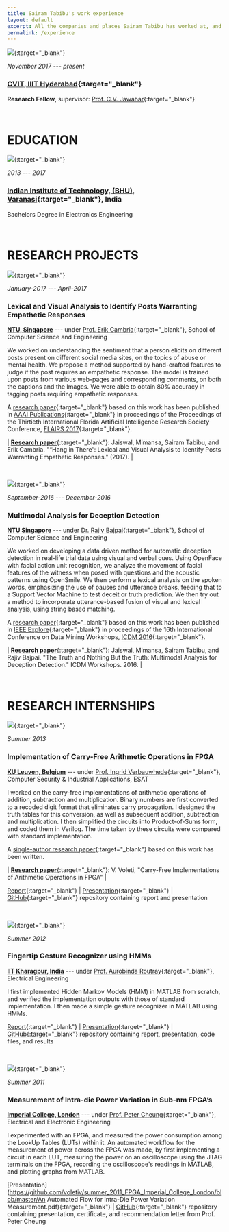 ```yaml
---
title: Sairam Tabibu's work experience
layout: default
excerpt: All the companies and places Sairam Tabibu has worked at, and the jobs
permalink: /experience
---
```


[<img class="experience-picture" src="{{site.url}}{{site.baseurl}}/images/experience/iiith.png">](http://cvit.iiit.ac.in/){:target="_blank"}

_November 2017 --- present_

### [CVIT, IIIT Hyderabad](http://cvit.iiit.ac.in/){:target="_blank"}

**Research Fellow**, supervisor: [Prof. C.V. Jawahar](https://faculty.iiit.ac.in/~jawahar/){:target="_blank"}

<br />


# EDUCATION

[<img class="experience-picture" src="{{site.url}}{{site.baseurl}}/images/experience/iitbhu.png">](http://www.iitbhu.ac.in/){:target="_blank"}

_2013 --- 2017_

### [Indian Institute of Technology, (BHU), Varanasi](http://www.iitbhu.ac.in/){:target="_blank"}, India

Bachelors Degree in Electronics Engineering

<br />


# RESEARCH PROJECTS

[<img class="experience-picture" src="{{site.url}}{{site.baseurl}}/images/experience/ntu.png">](http://www.ntu.edu.sg/Pages/home.aspx){:target="_blank"}

_January-2017 --- April-2017_

### Lexical and Visual Analysis to Identify Posts Warranting Empathetic Responses

[**NTU, Singapore**](http://www.ntu.edu.sg/Pages/home.aspx) --- under [Prof. Erik Cambria](http://sentic.net/erikcambria/){:target="_blank"}, School of Computer Science and Engineering

We worked on understanding the sentiment that a person elicits on different posts present on different social media sites, on the topics of abuse or mental health. We propose a method supported by hand-crafted features to judge if the post requires an empathetic response. The model is trained upon posts from various web-pages
and corresponding comments, on both the captions and the Images. We were able to obtain 80% accuracy in tagging posts requiring empathetic responses.

A [research paper]({{site.url}}{{site.baseurl}}/docs/publications/FLAIRS.pdf){:target="_blank"} based on this work has been published in [AAAI Publications](https://aaai.org/ocs/index.php/FLAIRS/FLAIRS17/paper/view/15505){:target="_blank"} in proceedings of the Proceedings of the Thirtieth International Florida Artificial Intelligence Research Society Conference, [FLAIRS 2017](https://aaai.org/ocs/index.php/FLAIRS/FLAIRS17/paper/view/15505){:target="_blank"}.

| [**Research paper**]({{site.url}}{{site.baseurl}}/docs/publications/FLAIRS.pdf){:target="_blank"}: Jaiswal, Mimansa, Sairam Tabibu, and Erik Cambria. "“Hang in There”: Lexical and Visual Analysis to Identify Posts Warranting Empathetic Responses." (2017). |


<br />

[<img class="experience-picture" src="{{site.url}}{{site.baseurl}}/images/experience/kgp.jpg">](http://www.iitkgp.ac.in/){:target="_blank"}

_September-2016 --- December-2016_

### Multimodal Analysis for Deception Detection

[**NTU Singapore**](http://www.ntu.edu.sg/Pages/home.aspx) --- under [Dr. Rajiv Bajpai](https://scholar.google.com.sg/citations?user=hHZR1xkAAAAJ&hl=en){:target="_blank"}, School of Computer Science and Engineering

We worked on developing a data driven method for automatic deception detection in real-life trial data using visual and verbal cues. Using OpenFace with facial action unit recognition, we analyze the movement of facial features of the witness when posed with questions and the acoustic patterns using OpenSmile. We then perform a lexical analysis on the spoken words, emphasizing the use of pauses and utterance breaks, feeding that to a Support Vector Machine to test deceit or truth prediction. We then try out a method to incorporate utterance-based fusion of visual and lexical analysis, using string based matching.

A [research paper]({{site.url}}{{site.baseurl}}/docs/publications/ICDMW.pdf){:target="_blank"} based on this work has been published in [IEEE Explore](https://ieeexplore.ieee.org/stamp/stamp.jsp?tp=&arnumber=7836768){:target="_blank"} in proceedings of the 16th International Conference on Data Mining Workshops, [ICDM 2016](https://aaai.org/ocs/index.php/FLAIRS/FLAIRS17/paper/view/15505){:target="_blank"}. 

| [**Research paper**]({{site.url}}{{site.baseurl}}/docs/publications/ICDMW.pdf){:target="_blank"}: Jaiswal, Mimansa, Sairam Tabibu, and Rajiv Bajpai. "The Truth and Nothing But the Truth: Multimodal Analysis for Deception Detection." ICDM Workshops. 2016. |


<br />

# RESEARCH INTERNSHIPS

[<img class="experience-picture" src="{{site.url}}{{site.baseurl}}/images/experience/leuven.png">](https://www.kuleuven.be/english/){:target="_blank"}

_Summer 2013_

### Implementation of Carry-Free Arithmetic Operations in FPGA

[**KU Leuven, Belgium**](https://www.kuleuven.be/english/) --- under [Prof. Ingrid Verbauwhede](https://www.kuleuven.be/wieiswie/en/person/00018159){:target="_blank"}, Computer Security & Industrial Applications, ESAT

I worked on the carry-free implementations of arithmetic operations of addition, subtraction and multiplication. Binary numbers are first converted to a recoded digit format that eliminates carry propagation. I designed the truth tables for this conversion, as well as subsequent addition, subtraction and multiplication. I then simplified the circuits into Product-of-Sums form, and coded them in Verilog. The time taken by these circuits were compared with standard implementation.

A [single-author research paper]({{site.url}}{{site.baseurl}}/docs/publications/2018_NCC.pdf){:target="_blank"} based on this work has been written.

| [**Research paper**]({{site.url}}{{site.baseurl}}/docs/publications/2018_NCC.pdf){:target="_blank"}: V. Voleti, "Carry-Free Implementations of Arithmetic Operations in FPGA" |

[Report](https://github.com/voletiv/summer_2013_KULeuven/blob/master/Leuven_Report/KULeuven_Report.pdf){:target="_blank"} | [Presentation](https://github.com/voletiv/summer_2013_KULeuven/blob/master/Leuven_Presentation/Implementation_of_Carry-Free_Arithmetic_Primitives_for_Prime_Field_Elliptic_Curve_Cryptography.pdf){:target="_blank"} | [GitHub](https://github.com/voletiv/summer_2013_KULeuven){:target="_blank"} repository containing report and presentation

<br />

[<img class="experience-picture" src="{{site.url}}{{site.baseurl}}/images/experience/kgp.jpg">](http://www.iitkgp.ac.in/){:target="_blank"}

_Summer 2012_

### Fingertip Gesture Recognizer using HMMs

[**IIT Kharagpur, India**](http://www.iitkgp.ac.in/) --- under [Prof. Aurobinda Routray](http://www.aroutray.org/){:target="_blank"}, Electrical Engineering

I first implemented Hidden Markov Models (HMM) in MATLAB from scratch, and verified the implementation outputs with those of standard implementation. I then made a simple gesture recognizer in MATLAB using HMMs.

[Report](https://github.com/voletiv/summer_2012_HMM_FingerTipGestureRecognition/blob/master/Vikram\%20Voleti\%20\%5B09EE3501\%5D\%20Summer\%202012\%20Internship\%20Report.pdf){:target="_blank"} | [Presentation](https://github.com/voletiv/summer_2012_HMM_FingerTipGestureRecognition/blob/master/Ppt.pdf){:target="_blank"} | [GitHub](https://github.com/voletiv/summer_2012_HMM_FingerTipGestureRecognition){:target="_blank"} repository containing report, presentation, code files, and results

<br />

[<img class="experience-picture" src="{{site.url}}{{site.baseurl}}/images/experience/imperial.jpg">](https://www.imperial.ac.uk/){:target="_blank"}

_Summer 2011_

### Measurement of Intra-die Power Variation in Sub-nm FPGA’s

[**Imperial College, London**](https://www.imperial.ac.uk/) --- under [Prof. Peter Cheung](http://www.imperial.ac.uk/people/p.cheung){:target="_blank"}, Electrical and Electronic Engineering

I experimented with an FPGA, and measured the power consumption among the LookUp Tables (LUTs) within it. An automated workflow for the measurement of power across the FPGA was made, by first implementing a circuit in each LUT, measuring the power on an oscilloscope using the JTAG terminals on the FPGA, recording the oscilloscope's readings in MATLAB, and plotting graphs from MATLAB.

[Presentation](https://github.com/voletiv/summer_2011_FPGA_Imperial_College_London/blob/master/An Automated Flow for Intra-Die Power Variation Measurement.pdf){:target="_blank"} | [GitHub](https://github.com/voletiv/summer_2011_FPGA_Imperial_College_London){:target="_blank"} repository containing presentation, certificate, and recommendation letter from Prof. Peter Cheung


